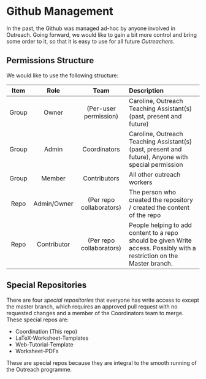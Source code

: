 # Github Management

In the past, the Github was managed ad-hoc by anyone involved in Outreach. Going forward, we would like to gain a bit more control and bring some order to it, so that it is easy to use for all future *Outreachers*.

## Permissions Structure

We would like to use the following structure:

| Item | Role | Team | Description |
|:----:|:----:|:----:|:------------|
| Group | Owner | (Per-user permission) | Caroline, Outreach Teaching Assistant(s) (past, present and future) |
| Group | Admin | Coordinators | Caroline, Outreach Teaching Assistant(s) (past, present and future), Anyone with special permission |
| Group | Member | Contributors | All other outreach workers |
| Repo | Admin/Owner | (Per repo collaborators) | The person who created the repository / created the content of the repo |
| Repo | Contributor | (Per repo collaborators) | People helping to add content to a repo should be given Write access. Possibly with a restriction on the Master branch. |

## Special Repositories

There are four *special repositories* that everyone has write access to except the master branch, which requires an approved pull request with no requested changes and a member of the Coordinators team to merge. These special repos are:

* Coordination (This repo)
* LaTeX-Worksheet-Templates
* Web-Tutorial-Template
* Worksheet-PDFs

These are special repos because they are integral to the smooth running of the Outreach programme.
